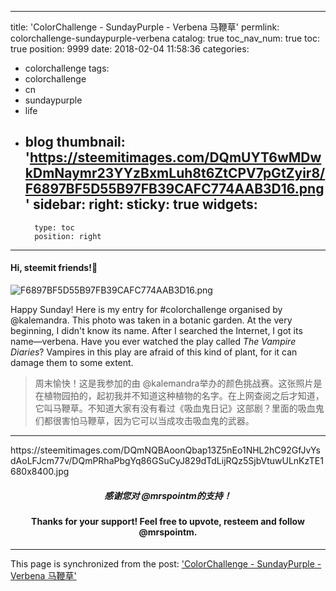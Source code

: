 
---
title: 'ColorChallenge - SundayPurple - Verbena 马鞭草'
permlink: colorchallenge-sundaypurple-verbena
catalog: true
toc_nav_num: true
toc: true
position: 9999
date: 2018-02-04 11:58:36
categories:
- colorchallenge
tags:
- colorchallenge
- cn
- sundaypurple
- life
- blog
thumbnail: 'https://steemitimages.com/DQmUYT6wMDwkDmNaymr23YYzBxmLuh8t6ZtCPV7pGtZyir8/F6897BF5D55B97FB39CAFC774AAB3D16.png'
sidebar:
    right:
        sticky: true
widgets:
    -
        type: toc
        position: right
---


#### Hi, steemit friends!💙

![F6897BF5D55B97FB39CAFC774AAB3D16.png](https://steemitimages.com/DQmUYT6wMDwkDmNaymr23YYzBxmLuh8t6ZtCPV7pGtZyir8/F6897BF5D55B97FB39CAFC774AAB3D16.png)


Happy Sunday! Here is my entry for #colorchallenge organised by @kalemandra. This photo was taken in a botanic garden. At the very beginning, I didn't know its name. After I searched the Internet, I got its name—verbena. Have you ever watched the play called <i>The Vampire Diaries</i>? Vampires in this play are afraid of this kind of plant, for it can damage them to some extent. 

>周末愉快！这是我参加的由 @kalemandra举办的颜色挑战赛。这张照片是在植物园拍的，起初我并不知道这种植物的名字。在上网查阅之后才知道，它叫马鞭草。不知道大家有没有看过《吸血鬼日记》这部剧？里面的吸血鬼们都很害怕马鞭草，因为它可以当成攻击吸血鬼的武器。

****
<div class="pull-left">https://steemitimages.com/DQmNQBAoonQbap13Z5nEo1NHL2hC92GfJvYsdAoLFJcm77v/DQmPRhaPbgYq86GSuCyJ829dTdLijRQz5SjbVtuwULnKzTE1680x8400.jpg</div>



##### <center>感谢您对 @mrspointm的支持！</center>
#### <center>Thanks for your support! Feel free to upvote, resteem and follow @mrspointm.</center>

- - -

This page is synchronized from the post: ['ColorChallenge - SundayPurple - Verbena 马鞭草'](https://steemit.com/@mrspointm/colorchallenge-sundaypurple-verbena)
